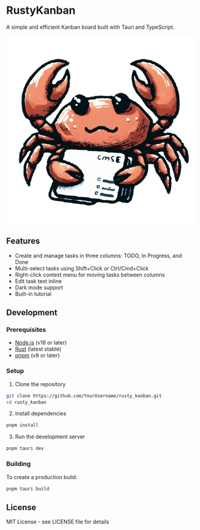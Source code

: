 # RustyKanban

A simple and efficient Kanban board built with Tauri and TypeScript.

![RustyKanban Logo](src/RustyKanban.png)

## Features

- Create and manage tasks in three columns: TODO, In Progress, and Done
- Multi-select tasks using Shift+Click or Ctrl/Cmd+Click
- Right-click context menu for moving tasks between columns
- Edit task text inline
- Dark mode support
- Built-in tutorial

## Development

### Prerequisites

- [Node.js](https://nodejs.org/) (v18 or later)
- [Rust](https://www.rust-lang.org/) (latest stable)
- [pnpm](https://pnpm.io/) (v8 or later)

### Setup

1. Clone the repository
```bash
git clone https://github.com/YourUsername/rusty_kanban.git
cd rusty_kanban
```

2. Install dependencies
```bash
pnpm install
```

3. Run the development server
```bash
pnpm tauri dev
```

### Building

To create a production build:
```bash
pnpm tauri build
```

## License

MIT License - see LICENSE file for details
